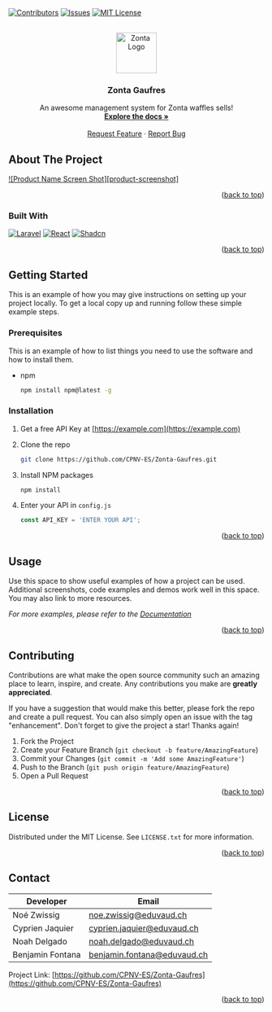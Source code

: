 <a name="readme-top"></a>

[![Contributors][contributors-shield]][contributors-url]
[![Issues][issues-shield]][issues-url]
[![MIT License][license-shield]][license-url]

<br />
<div align="center">
  <a href="https://github.com/CPNV-ES/Zonta-Gaufres">
    <img src="./storage/app/zonta/zonta-red-big.png" alt="Zonta Logo" width="80" height="80">
  </a>

<h3 align="center">Zonta Gaufres</h3>

  <p align="center">
    An awesome management system for Zonta waffles sells!
    <br />
    <a href="https://github.com/CPNV-ES/Zonta-Gaufres"><strong>Explore the docs »</strong></a>
    <br />
    <br />
    <a href="https://github.com/CPNV-ES/Zonta-Gaufres/issues">Request Feature</a>
    ·
    <a href="https://github.com/CPNV-ES/Zonta-Gaufres/issues">Report Bug</a>
  </p>
</div>

## About The Project

[![Product Name Screen Shot][product-screenshot]](https://example.com)

<p align="right">(<a href="#readme-top">back to top</a>)</p>

### Built With

[![Laravel][Laravel.com]][Laravel-url]
[![React][React.js]][React-url]
[![Shadcn][ShadCn.com]][ShadCn-url]
<p align="right">(<a href="#readme-top">back to top</a>)</p>

## Getting Started

This is an example of how you may give instructions on setting up your project locally.
To get a local copy up and running follow these simple example steps.

### Prerequisites

This is an example of how to list things you need to use the software and how to install them.
* npm

  ```sh
  npm install npm@latest -g
  ```

### Installation

1. Get a free API Key at [https://example.com](https://example.com)
2. Clone the repo

   ```sh
   git clone https://github.com/CPNV-ES/Zonta-Gaufres.git
   ```

3. Install NPM packages

   ```sh
   npm install
   ```

4. Enter your API in `config.js`

   ```js
   const API_KEY = 'ENTER YOUR API';
   ```

<p align="right">(<a href="#readme-top">back to top</a>)</p>

## Usage

Use this space to show useful examples of how a project can be used. Additional screenshots, code examples and demos work well in this space. You may also link to more resources.

_For more examples, please refer to the [Documentation](https://example.com)_

<p align="right">(<a href="#readme-top">back to top</a>)</p>

## Contributing

Contributions are what make the open source community such an amazing place to learn, inspire, and create. Any contributions you make are **greatly appreciated**.

If you have a suggestion that would make this better, please fork the repo and create a pull request. You can also simply open an issue with the tag "enhancement".
Don't forget to give the project a star! Thanks again!

1. Fork the Project
2. Create your Feature Branch (`git checkout -b feature/AmazingFeature`)
3. Commit your Changes (`git commit -m 'Add some AmazingFeature'`)
4. Push to the Branch (`git push origin feature/AmazingFeature`)
5. Open a Pull Request

<p align="right">(<a href="#readme-top">back to top</a>)</p>

## License

Distributed under the MIT License. See `LICENSE.txt` for more information.

<p align="right">(<a href="#readme-top">back to top</a>)</p>

## Contact

|Developer       |Email                        |
|----------------|-----------------------------|
|Noé Zwissig     |<noe.zwissig@eduvaud.ch>     |
|Cyprien Jaquier |<cyprien.jaquier@eduvaud.ch> |
|Noah Delgado    |<noah.delgado@eduvaud.ch>    |
|Benjamin Fontana|<benjamin.fontana@eduvaud.ch>|

Project Link: [https://github.com/CPNV-ES/Zonta-Gaufres](https://github.com/CPNV-ES/Zonta-Gaufres)

<p align="right">(<a href="#readme-top">back to top</a>)</p>

[contributors-shield]: https://img.shields.io/github/contributors/CPNV-ES/Zonta-Gaufres.svg?style=for-the-badge
[contributors-url]: https://github.com/CPNV-ES/Zonta-Gaufres/graphs/contributors
[issues-shield]: https://img.shields.io/github/issues/CPNV-ES/Zonta-Gaufres.svg?style=for-the-badge
[issues-url]: https://github.com/CPNV-ES/Zonta-Gaufres/issues
[license-shield]: https://img.shields.io/github/license/CPNV-ES/Zonta-Gaufres.svg?style=for-the-badge
[license-url]: https://github.com/CPNV-ES/Zonta-Gaufres/blob/master/LICENSE.txt
[React.js]: https://img.shields.io/badge/React-20232A?style=for-the-badge&logo=react&logoColor=react
[React-url]: https://reactjs.org/
[Laravel.com]: https://img.shields.io/badge/Laravel-20232A?style=for-the-badge&logo=laravel&logoColor=laravel
[Laravel-url]: https://laravel.com
[ShadCn.com]: https://img.shields.io/badge/shadcn/ui-20232A?style=for-the-badge&logo=shadcnui&logoColor=shadcnui
[ShadCn-url]: https://shadcn.com
